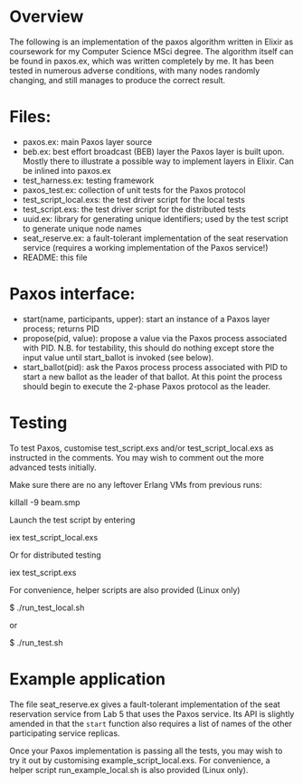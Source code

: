 # Overview
The following is an implementation of the paxos algorithm written in Elixir as coursework for my Computer Science MSci degree. The algorithm itself can be found in paxos.ex, which was written completely by me. It has been tested in numerous adverse conditions, with many nodes randomly changing, and still manages to produce the correct result.

# Files:
- paxos.ex: main Paxos layer source
- beb.ex: best effort broadcast (BEB) layer the Paxos layer is built upon. 
Mostly there to illustrate a possible way to implement layers in Elixir. Can be inlined into paxos.ex
- test_harness.ex: testing framework
- paxos_test.ex: collection of unit tests for the Paxos protocol
- test_script_local.exs: the test driver script for the local tests
- test_script.exs: the test driver script for the distributed tests
- uuid.ex: library for generating unique identifiers; used by 
the test script to generate unique node names
- seat_reserve.ex: a fault-tolerant implementation of the seat reservation service (requires a working implementation of the Paxos service!)
- README: this file

# Paxos interface:
- start(name, participants, upper): start an instance of a Paxos layer process; returns PID
- propose(pid, value): propose a value via the Paxos process associated with PID. N.B. for testability, this should do nothing except store the input value until start_ballot is invoked (see below).
- start_ballot(pid): ask the Paxos process process associated with PID to start a new ballot as the leader of that ballot. At this point the process should begin to execute the 2-phase Paxos protocol as the leader.

# Testing
To test Paxos, customise test_script.exs and/or test_script_local.exs as instructed in the comments. You may wish to comment out the more advanced tests initially.

Make sure there are no any leftover Erlang VMs from previous runs:

killall -9 beam.smp

Launch the test script by entering

iex test_script_local.exs

Or for distributed testing
 
iex test_script.exs

For convenience, helper scripts are also provided (Linux only) 

$ ./run_test_local.sh

or 

$ ./run_test.sh

# Example application
The file seat_reserve.ex gives a fault-tolerant implementation of the seat
reservation service from Lab 5 that uses the Paxos service. Its API is slightly
amended in that the `start` function also requires a list of names
of the other participating service replicas.

Once your Paxos implementation is passing all the tests, you may wish to try it
out by customising example_script_local.exs. For convenience, a helper script
run_example_local.sh is also provided (Linux only). 

